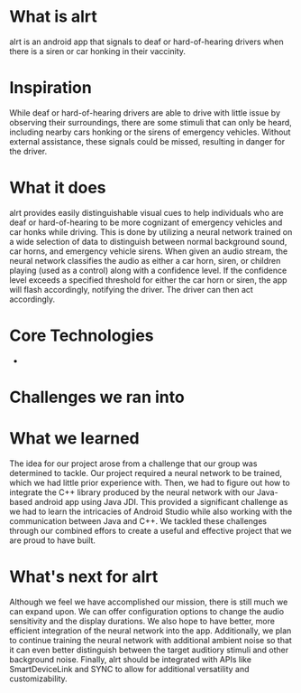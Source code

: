 # What is alrt

alrt is an android app that signals to deaf or hard-of-hearing drivers when there is a siren or car honking in their vaccinity.

# Inspiration

While deaf or hard-of-hearing drivers are able to drive with little issue by observing their surroundings, there are some stimuli that can only be heard, including nearby cars honking or the sirens of emergency vehicles. Without external assistance, these signals could be missed, resulting in danger for the driver.

# What it does

alrt provides easily distinguishable visual cues to help individuals who are deaf or hard-of-hearing to be more cognizant of emergency vehicles and car honks while driving. This is done by utilizing a neural network trained on a wide selection of data to distinguish between normal background sound, car horns, and emergency vehicle sirens. When given an audio stream, the neural network classifies the audio as either a car horn, siren, or children playing (used as a control) along with a confidence level. If the confidence level exceeds a specified threshold for either the car horn or siren, the app will flash accordingly, notifying the driver. The driver can then act accordingly.

# Core Technologies

 -

# Challenges we ran into

# What we learned

The idea for our project arose from a challenge that our group was determined to tackle. Our project required a neural network to be trained, which we had little prior experience with. Then, we had to figure out how to integrate the C++ library produced by the neural network with our Java-based android app using Java JDI. This provided a significant challenge as we had to learn the intricacies of Android Studio while also working with the communication between Java and C++. We tackled these challenges through our combined effors to create a useful and effective project that we are proud to have built.

# What's next for alrt

Although we feel we have accomplished our mission, there is still much we can expand upon. We can offer configuration options to change the audio sensitivity and the display durations. We also hope to have better, more efficient integration of the neural network into the app. Additionally, we plan to continue training the neural network with additional ambient noise so that it can even better distinguish between the target auditiory stimuli and other background noise. Finally, alrt should be integrated with APIs like SmartDeviceLink and SYNC to allow for additional versatility and customizability.